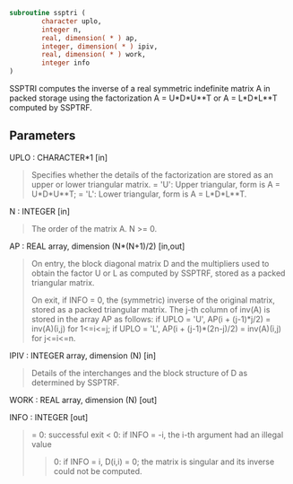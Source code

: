 ```fortran
subroutine ssptri (
        character uplo,
        integer n,
        real, dimension( * ) ap,
        integer, dimension( * ) ipiv,
        real, dimension( * ) work,
        integer info
)
```

SSPTRI computes the inverse of a real symmetric indefinite matrix
A in packed storage using the factorization A = U\*D\*U\*\*T or
A = L\*D\*L\*\*T computed by SSPTRF.

## Parameters
UPLO : CHARACTER\*1 [in]
> Specifies whether the details of the factorization are stored
> as an upper or lower triangular matrix.
> = 'U':  Upper triangular, form is A = U\*D\*U\*\*T;
> = 'L':  Lower triangular, form is A = L\*D\*L\*\*T.

N : INTEGER [in]
> The order of the matrix A.  N >= 0.

AP : REAL array, dimension (N\*(N+1)/2) [in,out]
> On entry, the block diagonal matrix D and the multipliers
> used to obtain the factor U or L as computed by SSPTRF,
> stored as a packed triangular matrix.
> 
> On exit, if INFO = 0, the (symmetric) inverse of the original
> matrix, stored as a packed triangular matrix. The j-th column
> of inv(A) is stored in the array AP as follows:
> if UPLO = 'U', AP(i + (j-1)\*j/2) = inv(A)(i,j) for 1<=i<=j;
> if UPLO = 'L',
> AP(i + (j-1)\*(2n-j)/2) = inv(A)(i,j) for j<=i<=n.

IPIV : INTEGER array, dimension (N) [in]
> Details of the interchanges and the block structure of D
> as determined by SSPTRF.

WORK : REAL array, dimension (N) [out]

INFO : INTEGER [out]
> = 0: successful exit
> < 0: if INFO = -i, the i-th argument had an illegal value
> > 0: if INFO = i, D(i,i) = 0; the matrix is singular and its
> inverse could not be computed.
